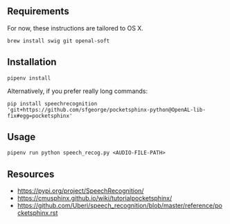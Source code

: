 ## Requirements

For now, these instructions are tailored to OS X.

    brew install swig git openal-soft

## Installation

    pipenv install

Alternatively, if you prefer really long commands:

    pip install speechrecognition 'git+https://github.com/sfgeorge/pocketsphinx-python@OpenAL-lib-fix#egg=pocketsphinx'

## Usage

    pipenv run python speech_recog.py <AUDIO-FILE-PATH>

## Resources

* https://pypi.org/project/SpeechRecognition/
* https://cmusphinx.github.io/wiki/tutorialpocketsphinx/
* https://github.com/Uberi/speech_recognition/blob/master/reference/pocketsphinx.rst
